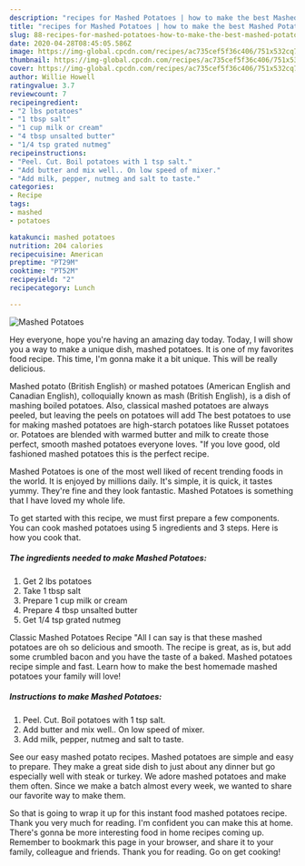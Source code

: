 ```yaml
---
description: "recipes for Mashed Potatoes | how to make the best Mashed Potatoes"
title: "recipes for Mashed Potatoes | how to make the best Mashed Potatoes"
slug: 88-recipes-for-mashed-potatoes-how-to-make-the-best-mashed-potatoes
date: 2020-04-28T08:45:05.586Z
image: https://img-global.cpcdn.com/recipes/ac735cef5f36c406/751x532cq70/mashed-potatoes-recipe-main-photo.jpg
thumbnail: https://img-global.cpcdn.com/recipes/ac735cef5f36c406/751x532cq70/mashed-potatoes-recipe-main-photo.jpg
cover: https://img-global.cpcdn.com/recipes/ac735cef5f36c406/751x532cq70/mashed-potatoes-recipe-main-photo.jpg
author: Willie Howell
ratingvalue: 3.7
reviewcount: 7
recipeingredient:
- "2 lbs potatoes"
- "1 tbsp salt"
- "1 cup milk or cream"
- "4 tbsp unsalted butter"
- "1/4 tsp grated nutmeg"
recipeinstructions:
- "Peel. Cut. Boil potatoes with 1 tsp salt."
- "Add butter and mix well.. On low speed of mixer."
- "Add milk, pepper, nutmeg and salt to taste."
categories:
- Recipe
tags:
- mashed
- potatoes

katakunci: mashed potatoes 
nutrition: 204 calories
recipecuisine: American
preptime: "PT29M"
cooktime: "PT52M"
recipeyield: "2"
recipecategory: Lunch

---
```



![Mashed Potatoes](https://img-global.cpcdn.com/recipes/ac735cef5f36c406/751x532cq70/mashed-potatoes-recipe-main-photo.jpg)

Hey everyone, hope you're having an amazing day today. Today, I will show you a way to make a unique dish, mashed potatoes. It is one of my favorites food recipe. This time, I'm gonna make it a bit unique. This will be really delicious.

Mashed potato (British English) or mashed potatoes (American English and Canadian English), colloquially known as mash (British English), is a dish of mashing boiled potatoes. Also, classical mashed potatoes are always peeled, but leaving the peels on potatoes will add The best potatoes to use for making mashed potatoes are high-starch potatoes like Russet potatoes or. Potatoes are blended with warmed butter and milk to create those perfect, smooth mashed potatoes everyone loves. &#34;If you love good, old fashioned mashed potatoes this is the perfect recipe.

Mashed Potatoes is one of the most well liked of recent trending foods in the world. It is enjoyed by millions daily. It's simple, it is quick, it tastes yummy. They're fine and they look fantastic. Mashed Potatoes is something that I have loved my whole life.


To get started with this recipe, we must first prepare a few components. You can cook mashed potatoes using 5 ingredients and 3 steps. Here is how you cook that.

<!--inarticleads1-->

##### The ingredients needed to make Mashed Potatoes:

1. Get 2 lbs potatoes
1. Take 1 tbsp salt
1. Prepare 1 cup milk or cream
1. Prepare 4 tbsp unsalted butter
1. Get 1/4 tsp grated nutmeg


Classic Mashed Potatoes Recipe &#34;All I can say is that these mashed potatoes are oh so delicious and smooth. The recipe is great, as is, but add some crumbled bacon and you have the taste of a baked. Mashed potatoes recipe simple and fast. Learn how to make the best homemade mashed potatoes your family will love! 

<!--inarticleads2-->

##### Instructions to make Mashed Potatoes:

1. Peel. Cut. Boil potatoes with 1 tsp salt.
1. Add butter and mix well.. On low speed of mixer.
1. Add milk, pepper, nutmeg and salt to taste.


See our easy mashed potato recipes. Mashed potatoes are simple and easy to prepare. They make a great side dish to just about any dinner but go especially well with steak or turkey. We adore mashed potatoes and make them often. Since we make a batch almost every week, we wanted to share our favorite way to make them. 

So that is going to wrap it up for this instant food mashed potatoes recipe. Thank you very much for reading. I'm confident you can make this at home. There's gonna be more interesting food in home recipes coming up. Remember to bookmark this page in your browser, and share it to your family, colleague and friends. Thank you for reading. Go on get cooking!
